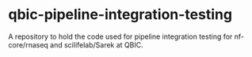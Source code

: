 # qbic-pipeline-integration-testing
A repository to hold the code used for pipeline integration testing for nf-core/rnaseq and scilifelab/Sarek at QBIC.
